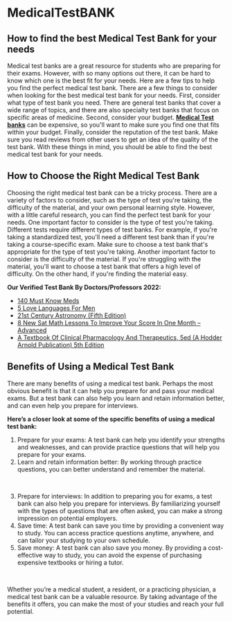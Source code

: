 # MedicalTestBANK
<h2>How to find the best Medical Test Bank for your needs</h2>
<p>Medical test banks are a great resource for students who are preparing for their exams. However, with so many options out there, it can be hard to know which one is the best fit for your needs. Here are a few tips to help you find the perfect medical test bank. There are a few things to consider when looking for the best medical test bank for your needs. First, consider what type of test bank you need. There are general test banks that cover a wide range of topics, and there are also specialty test banks that focus on specific areas of medicine. Second, consider your budget. <strong><a href="https://newtestbank.com/product-category/medical/">Medical Test banks</a></strong> can be expensive, so you'll want to make sure you find one that fits within your budget. Finally, consider the reputation of the test bank. Make sure you read reviews from other users to get an idea of the quality of the test bank. With these things in mind, you should be able to find the best medical test bank for your needs.</p>
<h2>How to Choose the Right Medical Test Bank</h2>
<p>Choosing the right medical test bank can be a tricky process. There are a variety of factors to consider, such as the type of test you're taking, the difficulty of the material, and your own personal learning style. However, with a little careful research, you can find the perfect test bank for your needs. One important factor to consider is the type of test you're taking. Different tests require different types of test banks. For example, if you're taking a standardized test, you'll need a different test bank than if you're taking a course-specific exam. Make sure to choose a test bank that's appropriate for the type of test you're taking. Another important factor to consider is the difficulty of the material. If you're struggling with the material, you'll want to choose a test bank that offers a high level of difficulty. On the other hand, if you're finding the material easy.</p>
<p><strong>Our Verified Test Bank By Doctors/Professors 2022:</strong></p>
<ul>
<li><a href="https://newtestbank.com/product/140-must-know-meds/">140 Must Know Meds</a></li>
<li><a href="https://newtestbank.com/product/5-love-languages-for-men/">5 Love Languages For Men</a></li>
<li><a href="https://newtestbank.com/product/21st-century-astronomy-fifth-edition/">21st Century Astronomy (Fifth Edition)</a></li>
<li><a href="https://newtestbank.com/product/28-new-sat-math-lessons-to-improve-your-score-in-one-month-advanced/">8 New Sat Math Lessons To Improve Your Score In One Month &ndash; Advanced</a></li>
<li><a href="https://newtestbank.com/product/a-textbook-of-clinical-pharmacology-and-therapeutics-5ed-a-hodder-arnold-publication-5th-edition/">A Textbook Of Clinical Pharmacology And Therapeutics, 5ed (A Hodder Arnold Publication) 5th Edition</a></li>
</ul>
<h2>Benefits of Using a Medical Test Bank</h2>
<p>There are many benefits of using a medical test bank. Perhaps the most obvious benefit is that it can help you prepare for and pass your medical exams. But a test bank can also help you learn and retain information better, and can even help you prepare for interviews.</p>
<p><strong>Here&rsquo;s a closer look at some of the specific benefits of using a medical test bank:</strong></p>
<ol>
<li>Prepare for your exams: A test bank can help you identify your strengths and weaknesses, and can provide practice questions that will help you prepare for your exams.</li>
<li>Learn and retain information better: By working through practice questions, you can better understand and remember the material.</li>
</ol>
<p>&nbsp;</p>
<ol start="3">
<li>Prepare for interviews: In addition to preparing you for exams, a test bank can also help you prepare for interviews. By familiarizing yourself with the types of questions that are often asked, you can make a strong impression on potential employers.</li>
<li>Save time: A test bank can save you time by providing a convenient way to study. You can access practice questions anytime, anywhere, and can tailor your studying to your own schedule.</li>
<li>Save money: A test bank can also save you money. By providing a cost-effective way to study, you can avoid the expense of purchasing expensive textbooks or hiring a tutor.</li>
</ol>
<p>&nbsp;</p>
<p>Whether you&rsquo;re a medical student, a resident, or a practicing physician, a medical test bank can be a valuable resource. By taking advantage of the benefits it offers, you can make the most of your studies and reach your full potential.</p>
